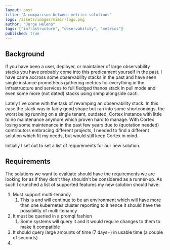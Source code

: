 ```yaml
---
layout: post
title: "A comparison between metrics solutions"
logo: /assets/images/mimir-logo.png
author: "Jorge Heleno"
tags: ["infrastructure", "observability", "metrics"]
published: true
---
```


## Background
If you have been a user, deployer, or maintainer of large observability stacks
 you have probably come into this predicament yourself in the past. I have came
 accross some observability stacks in the past and have seen single instance prometheus
 gathering metrics for everything in the infrastructure and services to
 full fledged thanos stack in pull mode and even some more (not dated)
 stacks using snmp alongside cacti.

Lately I've come with the task of revamping an observability stack.
 In this case the stack was in fairly good shape but ran into some shortcomings,
 the worst being running on a single tenant, outdated, Cortex instance with little
 to no maintenance anymore which proven hard to manage.
 With Cortex losing some maintenance in the past few years due to (quotation needed)
 contributors embracing different projects, I needed to find a
 different solution which fit my needs, but would still
 keep Cortex in mind.

Initially I set out to set a list of requirements for our new solution.

## Requirements
The solutions we want to evaluate should have the requirements we are looking for
 as if they don't they shouldn't be considered as a runner-up. As such I crunched
 a list of supported features my new solution should have:
 1. Must support multi-tenancy.
    1. This is and will continue to be an environment which will have more than
        one kubernetes cluster reporting to it hence it should have the possibility of multi-tenancy
 2. It must be queried in a promql fashion
    1. Some systems will query it and it would require changes to them to make it compatible
 3. It should query large amounts of time (7 days+) in usable time (a couple of seconds)
 4. 